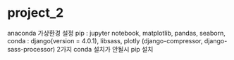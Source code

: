 # project_2

anaconda 가상환경 설정
pip : jupyter notebook, matplotlib, pandas, seaborn,
conda : django(version = 4.0.1), libsass, plotly
(django-compressor, django-sass-processor) 2가지 conda 설치가 안될시 pip 설치
